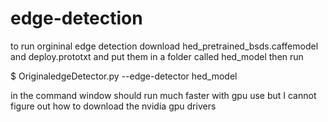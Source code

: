# edge-detection
to run orgininal edge detection download hed_pretrained_bsds.caffemodel and deploy.prototxt and put them in a 
folder called hed_model
then run 

$ OriginaledgeDetector.py --edge-detector hed_model

in the command window
should run much faster with gpu use but I cannot figure out how to download the nvidia gpu drivers
